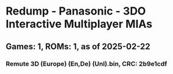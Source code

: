 # Redump - Panasonic - 3DO Interactive Multiplayer MIAs
## Games: 1, ROMs: 1, as of 2025-02-22

### Remute 3D (Europe) (En,De) (Unl).bin, CRC: 2b9e1cdf
